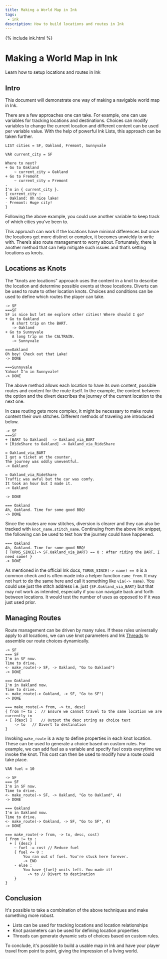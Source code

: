 ```yaml
---
title: Making a World Map in Ink
tags: 
 - ink
description: How to build locations and routes in Ink
---
```


{% include ink.html %}

# Making a World Map in Ink
Learn how to setup locations and routes in Ink

## Intro
This document will demonstrate one way of making a navigable world map in Ink.

There are a few approaches one can take. For example, one can use variables for tracking locations and destinations. Choices can modify variables to change the current location and different content can be used per variable value. With the help of powerful Ink Lists, this approach can be taken further. 

```ink
LIST cities = SF, Oakland, Fremont, Sunnyvale

VAR current_city = SF

Where to next?
+ Go to Oakland
    ~ current_city = Oakland
+ Go to Fremont
    ~ current_city = Fremont
- 
I'm in { current_city }.
{ current_city :
- Oakland: Oh nice lake!
- Fremont: Huge city!
}
```
Following the above example, you could use another variable to keep track of which cities you’ve been to. 

This approach can work if the locations have minimal differences but once the locations get more distinct or complex, it becomes unwieldy to write with. There’s also route management to worry about. Fortunately, there is another method that can help mitigate such issues and that’s setting locations as knots.

## Locations as Knots
The "knots are locations" approach uses the content in a knot to describe the location and determine possible events at those locations. Diverts can be used to route to other location knots. Choices and conditions can be used to define which routes the player can take. 
```ink
-> SF
===SF
SF is nice but let me explore other cities! Where should I go?
+ Go to Oakland
   A short trip on the BART.
   -> Oakland
+ Go to Sunnyvale
   A long trip on the CALTRAIN.
   -> Sunnyvale

===Oakland
Oh boy! Check out that Lake!
-> DONE

===Sunnyvale
Yahoo! I'm in Sunnyvale!
-> DONE
```

The above method allows each location to have its own content, possible routes and content for the route itself. In the example, the content between the option and the divert describes the journey of the current location to the next one. 

In case routing gets more complex, it might be necessary to make route content their own stitches. Different methods of traveling are introduced below.
```ink
-> SF
===SF
+ [BART to Oakland]  -> Oakland_via_BART
+ [RideShare to Oakland] -> Oakland_via_RideShare

= Oakland_via_BART
I got a ticket at the counter.
The journey was oddly uneventful.
-> Oakland

= Oakland_via_RideShare
Traffic was awful but the car was comfy.
It took an hour but I made it.
-> Oakland

-> DONE

=== Oakland
Ah, Oakland. Time for some good BBQ!
-> DONE
```

Since the routes are now stitches, diversion is clearer and they can also be tracked with `knot_name.stitch_name`. Continuing from the above Ink snippet, the following can be used to test how the journey could have happened. 
```ink
=== Oakland
Ah, Oakland. Time for some good BBQ!
{ TURNS_SINCE(-> SF.Oakland_via_BART) == 0 : After riding the BART, I need some! }
-> DONE
```
As mentioned in the official Ink docs, `TURNS_SINCE(-> name) == 0` is a common check and is often made into a helper function `came_from`. It may not hurt to do the same here and call it something like `via(-> name)`. You could use just the stitch address i.e. just `{SF.Oakland_via_BART}` but that may not work as intended, especially if you can navigate back and forth between locations. It would test the number of uses as opposed to if it was just used prior. 

## Managing Routes
Route management can be driven by many rules. If these rules universally apply to all locations, we can use knot parameters and Ink [Threads](https://github.com/inkle/ink/blob/master/Documentation/WritingWithInk.md#2-threads) to assemble our route choices dynamically.
```ink
-> SF
=== SF
I'm in SF now.
Time to drive.
<- make_route(-> SF, -> Oakland, "Go to Oakland")
-> DONE

=== Oakland
I'm in Oakland now.
Time to drive.
<- make_route(-> Oakland, -> SF, "Go to SF")
-> DONE

=== make_route(-> from, -> to, desc)
{ from != to :	// Ensure we cannot travel to the same location we are currently in
+ [ {desc} ]	// Output the desc string as choice text
    -> to	// Divert to destination
}
```
Invoking `make_route` is a way to define properties in each knot location. These can be used to generate a choice based on custom rules. For example, we can add fuel as a variable and specify fuel costs everytime we invoke the knot. This cost can then be used to modify how a route could take place.
```ink
VAR fuel = 10

-> SF
=== SF
I'm in SF now.
Time to drive.
<- make_route(-> SF, -> Oakland, "Go to Oakland", 4)
-> DONE

=== Oakland
I'm in Oakland now.
Time to drive.
<- make_route(-> Oakland, -> SF, "Go to SF", 4)
-> DONE

=== make_route(-> from, -> to, desc, cost)
{ from != to :
  + [ {desc} ]
    ~ fuel -= cost // Reduce fuel
    { fuel <= 0 :
        You ran out of fuel. You're stuck here forever.
        -> END
    - else :
        You have {fuel} units left. You made it!
          -> to // Divert to destination
    }
}
``` 

## Conclusion
It's possible to take a combination of the above techniques and make something more robust. 
* Lists can be used for tracking locations and location relationships
* Knot parameters can be used for defining location properties
* Threads can generate dynamic sets of choices based on custom rules.

To conclude, it's possible to build a usable map in Ink and have your player travel from point to point, giving the impression of a living world.


